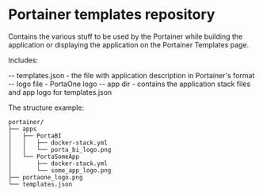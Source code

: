 # Portainer templates repository

Contains the various stuff to be used by the Portainer while building the application or displaying the application on the Portainer Templates page.

Includes:

-- templates.json - the file with application description in Portainer's format
-- logo file      - PortaOne logo
-- app dir        - contains the application stack files and app logo for templates.json

The structure example:

```
portainer/
├── apps
│   ├── PortaBI
│   │   ├── docker-stack.yml
│   │   └── porta_bi_logo.png
│   └── PortaSomeApp
│       ├── docker-stack.yml
│       └── some_app_logo.png
├── portaone_logo.png
└── templates.json
```
